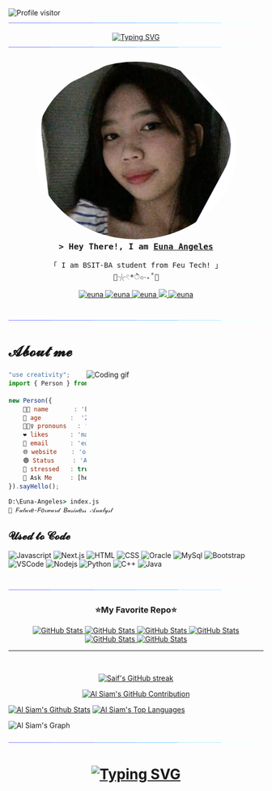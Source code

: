 <a href="https://komarev.com/ghpvc/?username=euna">
  <img align="left" src="https://komarev.com/ghpvc/?username=eyuewna&label=Visitors&color=blueviolet&style=flat" alt="Profile visitor" />
</a>

<img src="horizontal-divider-gradient.gif">

<p align="center">
<a href="https://git.io/typing-svg"><img src="https://readme-typing-svg.herokuapp.com?font=Anta&weight=600&size=40&duration=4000&pause=500&color=5EBBF7&background=B04EFF00&center=true&vCenter=true&random=false&width=700&lines=HI+there+%5E._.%5E%E0%B8%85;Welcy+to+my+Read+Me++%E0%B4%A6%E0%B5%8D%E0%B4%A6%E0%B4%BF+%CB%89%CD%88%CC%80%EA%92%B3%CB%89%CD%88%CC%81+)%E2%9C%A7;%2F%E1%90%A0.+%EF%BD%A1.%E1%90%9F%5C%E1%B5%90%E1%B5%89%E1%B5%92%CA%B7%CB%8E%CB%8A%CB%97" alt="Typing SVG" /></a>
<img src="horizontal-divider-gradient.gif">
	
</p>
<!-- Intro  -->
<h3 align="center">
<img src="eunapic.png" alt="Profile Picture" style="border-radius: 50%; width: 400px; height: 350px; object-fit: cover;">
  <br>
  <samp>&gt; Hey There!, I am <b><a target="_blank" href="https://euna.com">Euna Angeles</a></b></samp>
</h3>

<p align="center"> 
  <samp>
    「 I am BSIT-BA student from Feu Tech! 」
    <br>
	      <a> 🫧𓇼𓏲*ੈ✩‧₊˚🎐 </a>
  </samp>
</p>

<p align="center">
 <a href="https://eyuewna" target="blank">
  <img src="https://img.shields.io/badge/Website-DC143C?style=for-the-badge&logo=medium&logoColor=white" alt="euna" />
 </a>
 <a href="https://www.linkedin.com/in/euna-angeles-128629298/" target="_blank">
  <img src="https://img.shields.io/badge/LinkedIn-0077B5?style=for-the-badge&logo=linkedin&logoColor=white" alt="euna"/>
 </a>
 <a href="https://www.facebook.com/eunagabriellev.angeles" target="_blank">
  <img src="https://img.shields.io/badge/Facebook-20BEFF?&style=for-the-badge&logo=facebook&logoColor=white" alt="euna"  />
  </a> 
 <a href="https://open.spotify.com/user/315cx7at3myqejzytpuguvaxquhy" target="_blank">
  <img src="https://img.shields.io/badge/Spotify-1ED760?&style=for-the-badge&logo=spotify&logoColor=white" />
 </a>
 <a href="https://www.instagram.com/yuuuena/" target="_blank">
  <img src="https://img.shields.io/badge/Instagram-fe4164?style=for-the-badge&logo=instagram&logoColor=white" alt="euna" />
 </a> 
</p>
<br />
<img src="horizontal-divider-gradient.gif">

<!-- About Section -->
 # 𝓐𝓫𝓸𝓾𝓽 𝓶𝓮
 
<p>
 <img align="right" width="350" src="/assets/programmer.gif" alt="Coding gif" />

```js
"use creativity";
import { Person } from 'Manila, Philippines';

new Person({
    👩🏻 name       : 'Euna Gabrielle V. Angeles',
    🎂 age        :  '20 yr old :,D',
    💁🏻‍♀️ pronouns   : 'she/her',
    ❤️ likes      : 'matcha, cats, music, programming <3',
    📧 email      : 'eunaangeles@gmail.com',
    🌐 website    : 'ongoing',
    🟢 Status     : 'Alive',
    😬 stressed   : true
    💬 Ask Me     : [here](https://github.com/eyuewna/eyuewna/issues)
}).sayHello();

```

```cmd
D:\Euna-Angeles> index.js
🎯 𝐹𝓊𝓉𝓊𝓇𝑒-𝐹𝑜𝓇𝓌𝒶𝓇𝒹 𝐵𝓊𝓈𝒾𝓃𝑒𝓈𝓈 𝒜𝓃𝒶𝓁𝓎𝓈𝓉

```
 
</p>

## 𝓤𝓼𝓮𝓭 𝓽𝓸 𝓒𝓸𝓭𝓮

![Javascript](https://img.shields.io/badge/Javascript-F0DB4F?style=for-the-badge&labelColor=black&logo=javascript&logoColor=F0DB4F)
![Next.js](https://img.shields.io/badge/next.js-000000?style=for-the-badge&logo=nextdotjs&logoColor=white)
![HTML](https://img.shields.io/badge/HTML5-E34F26?style=for-the-badge&logo=html5&logoColor=white)
![CSS](https://img.shields.io/badge/CSS3-1572B6?style=for-the-badge&logo=css3&logoColor=white)
![Oracle](https://img.shields.io/badge/Oracle-F80000?style=for-the-badge&logo=oracle&logoColor=black)
![MySql](https://img.shields.io/badge/MySQL-005C84?style=for-the-badge&logo=mysql&logoColor=white)
![Bootstrap](https://img.shields.io/badge/Bootstrap-563D7C?style=for-the-badge&logo=bootstrap&logoColor=white)
![VSCode](https://img.shields.io/badge/Visual_Studio-0078d7?style=for-the-badge&logo=visual%20studio&logoColor=white)
![Nodejs](https://img.shields.io/badge/Nodejs-3C873A?style=for-the-badge&labelColor=black&logo=node.js&logoColor=3C873A)
![Python](https://img.shields.io/badge/Python-3776AB?style=for-the-badge&logo=python&logoColor=white)
![C++](https://img.shields.io/badge/C%2B%2B-00599C?style=for-the-badge&logo=c%2B%2B&logoColor=white)
![Java](https://img.shields.io/badge/Java-ED8B00?style=for-the-badge&logo=openjdk&logoColor=white)

<br/>

<img src="horizontal-divider-gradient.gif">

<h3 align="center">⭐My Favorite Repo⭐</h3>

<div>
  <p align="center">
	<a href="https://github.com/Deri-Kurniawan/Deri-Kurniawan.github.io">
      		<img src="https://github-readme-stats.vercel.app/api/pin/?username=Deri-Kurniawan&repo=Deri-Kurniawan.github.io&theme=transparent" alt="GitHub Stats" />
    	</a>
	    <a href="https://github.com/Deri-Kurniawan/3d-portfolio">
      		<img src="https://github-readme-stats.vercel.app/api/pin/?username=Deri-Kurniawan&repo=3d-portfolio&theme=transparent" alt="GitHub Stats" />
    	</a>
    	<a href="https://github.com/Deri-Kurniawan/plant_shop_mobile_app">
      		<img src="https://github-readme-stats.vercel.app/api/pin/?username=Deri-Kurniawan&repo=plant_shop_mobile_app&theme=transparent" alt="GitHub Stats" />
    	</a>
    	<a href="https://github.com/Deri-Kurniawan/derizer">
      		<img src="https://github-readme-stats.vercel.app/api/pin/?username=Deri-Kurniawan&repo=derizer&theme=transparent" alt="GitHub Stats" />
    	</a>
    	<a href="https://github.com/Deri-Kurniawan/screen-recorder-online">
      		<img src="https://github-readme-stats.vercel.app/api/pin/?username=Deri-Kurniawan&repo=screen-recorder-online&theme=transparent" alt="GitHub Stats" />
    	</a>
    	<a href="https://github.com/Deri-Kurniawan/mini-framework">
      		<img src="https://github-readme-stats.vercel.app/api/pin/?username=Deri-Kurniawan&repo=mini-framework&theme=transparent" alt="GitHub Stats" />
    	</a>


<br/>
<hr/>
<br/>

<p align="center">
  <a href="https://github.com/euna">
    <img src="https://github-readme-streak-stats.herokuapp.com/?user=euna&theme=radical&border=7F3FBF&background=0D1117" alt="Saif's GitHub streak"/>
  </a>
</p>

<p align="center">
  <a href="https://github.com/euna">
    <img src="https://github-profile-summary-cards.vercel.app/api/cards/profile-details?username=euna&theme=radical" alt="Al Siam's GitHub Contribution"/>
  </a>
</p>

<a> 
    <a href="https://github.com/euna"><img alt="Al Siam's Github Stats" src="https://denvercoder1-github-readme-stats.vercel.app/api?username=euna&show_icons=true&count_private=true&theme=react&border_color=7F3FBF&bg_color=0D1117&title_color=F85D7F&icon_color=F8D866" height="192px" width="49.5%"/></a>
  <a href="https://github.com/euna"><img alt="Al Siam's Top Languages" src="https://denvercoder1-github-readme-stats.vercel.app/api/top-langs/?username=euna&langs_count=8&layout=compact&theme=react&border_color=7F3FBF&bg_color=0D1117&title_color=F85D7F&icon_color=F8D866" height="192px" width="49.5%"/></a>
  <br/>
</a>


![Al Siam's Graph](https://github-readme-activity-graph.vercel.app/graph?username=euna&custom_title=Al%20Siam's%20GitHub%20Activity%20Graph&bg_color=0D1117&color=7F3FBF&line=7F3FBF&point=7F3FBF&area_color=FFFFFF&title_color=FFFFFF&area=true)

<img src="horizontal-divider-gradient.gif">

<h1 align="center">
<a href="https://git.io/typing-svg"><img src="https://readme-typing-svg.herokuapp.com?font=Anta&weight=600&size=40&duration=4000&pause=500&color=5EBBF7&background=B04EFF00&center=true&vCenter=true&random=false&width=700&lines=bye+programmers+%E0%AB%AE%EA%92%B0+%CB%B6%E2%80%A2+%E0%BC%9D+%E2%80%A2%CB%B6%EA%92%B1%E1%83%90+%E2%99%A1" alt="Typing SVG" /></a>
</h1>

